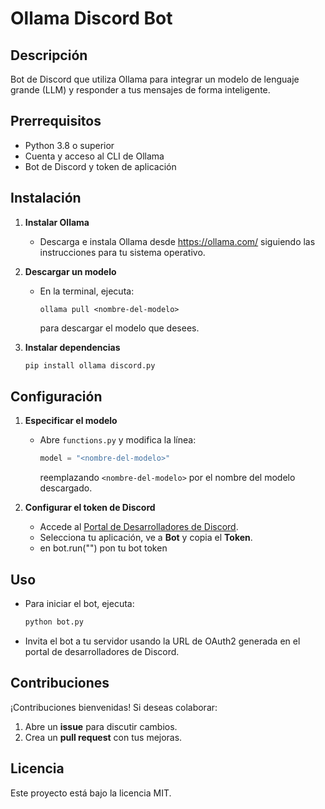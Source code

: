 # Ollama Discord Bot

## Descripción
Bot de Discord que utiliza Ollama para integrar un modelo de lenguaje grande (LLM) y responder a tus mensajes de forma inteligente.

## Prerrequisitos
- Python 3.8 o superior
- Cuenta y acceso al CLI de Ollama
- Bot de Discord y token de aplicación

## Instalación

1. **Instalar Ollama**
   - Descarga e instala Ollama desde https://ollama.com/ siguiendo las instrucciones para tu sistema operativo.

2. **Descargar un modelo**
   - En la terminal, ejecuta:
     ```
     ollama pull <nombre-del-modelo>
     ```
     para descargar el modelo que desees.

3. **Instalar dependencias**
   ```bash
   pip install ollama discord.py
   ```

## Configuración

1. **Especificar el modelo**
   - Abre `functions.py` y modifica la línea:
     ```python
     model = "<nombre-del-modelo>"
     ```
     reemplazando `<nombre-del-modelo>` por el nombre del modelo descargado.

2. **Configurar el token de Discord**
   - Accede al [Portal de Desarrolladores de Discord](https://discord.com/developers/applications).
   - Selecciona tu aplicación, ve a **Bot** y copia el **Token**.
   - en bot.run("") pon tu bot token

## Uso

- Para iniciar el bot, ejecuta:
  ```bash
  python bot.py
  ```

- Invita el bot a tu servidor usando la URL de OAuth2 generada en el portal de desarrolladores de Discord.

## Contribuciones

¡Contribuciones bienvenidas! Si deseas colaborar:

1. Abre un **issue** para discutir cambios.
2. Crea un **pull request** con tus mejoras.

## Licencia

Este proyecto está bajo la licencia MIT.
